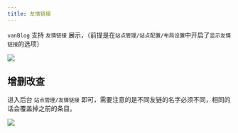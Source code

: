 ```yaml
---
title: 友情链接
---
```


`vanBlog` 支持 `友情链接` 展示，（前提是在`站点管理/站点配置/布局设置`中开启了`显示友情链接`的选项）

![](https://pic.mereith.com/img/8daaa28eeac7e3a3de0e4717026f54ab.clipboard-2022-08-15.png)

## 增删改查

进入后台 `站点管理/友情链接` 即可，需要注意的是不同友链的名字必须不同，相同的话会覆盖掉之前的条目。

![](https://pic.mereith.com/img/51b626346d3bda60842dae13be092696.clipboard-2022-08-15.png)
